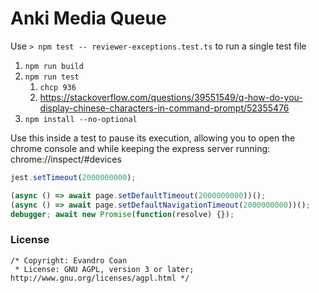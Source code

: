 # Anki Media Queue

Use `> npm test -- reviewer-exceptions.test.ts` to run a single test file

1. `npm run build`
1. `npm run test`
   1. `chcp 936`
   1. https://stackoverflow.com/questions/39551549/q-how-do-you-display-chinese-characters-in-command-prompt/52355476
1. `npm install --no-optional`

Use this inside a test to pause its execution, allowing you to open the chrome console
and while keeping the express server running: chrome://inspect/#devices
```js
jest.setTimeout(2000000000);

(async () => await page.setDefaultTimeout(2000000000))();
(async () => await page.setDefaultNavigationTimeout(2000000000))();
debugger; await new Promise(function(resolve) {});
```

### License

```
/* Copyright: Evandro Coan
 * License: GNU AGPL, version 3 or later; http://www.gnu.org/licenses/agpl.html */
```
